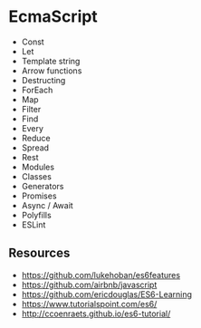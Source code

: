 # EcmaScript
  * Const
  * Let
  * Template string
  * Arrow functions
  * Destructing
  * ForEach
  * Map
  * Filter
  * Find
  * Every
  * Reduce
  * Spread
  * Rest
  * Modules
  * Classes
  * Generators
  * Promises
  * Async / Await
  * Polyfills
  * ESLint

## Resources
  * https://github.com/lukehoban/es6features
  * https://github.com/airbnb/javascript
  * https://github.com/ericdouglas/ES6-Learning
  * https://www.tutorialspoint.com/es6/
  * http://ccoenraets.github.io/es6-tutorial/
